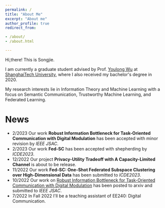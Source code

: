 ```yaml
---
permalink: /
title: "About Me"
excerpt: "About me"
author_profile: true
redirect_from: 

- /about/
- /about.html

---
```


Hi,there! This is Songjie.

I am currently a graduate student advised by Prof. [Youlong Wu](https://faculty.sist.shanghaitech.edu.cn/faculty/wyl/) at [ShanghaiTech University](https://www.shanghaitech.edu.cn/eng/), where I also received my bachelor's degree in 2020.

My research interests lie in Information Theory and Machine Learning with a focus on Semantic Communication, Trustworthy Machine Learning, and Federated Learning.

# News
- 2/2023 Our work **Robust Information Bottleneck for Task-Oriented Communication with Digital Modulation** has been accepted with minor revision by *IEEE JSAC*.
- 2/2023 Our work **Fed-SC** has been accepted with shepherding by *ICDE2023*.
- 12/2022 Our project **Privacy-Utility Tradeoff with A Capacity-Limited Channel** is about to be release.
- 11/2022 Our work **Fed-SC: One-Shot Federated Subspace Clustering over High-Dimensional Data** has been submitted to *ICDE2023*.
- 10/2022 Our work on [Robust Information Bottleneck for Task-Oriented Communication with Digital Modulation](https://arxiv.org/abs/2209.10382) has been posted to arxiv and submitted to *IEEE JSAC*.
- 7/2022 In Fall 2022 I'll be a teaching assistant of EE240: Digital Communication.
